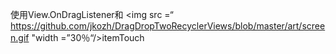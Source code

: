 使用View.OnDragListener和
<img src =“ https://github.com/jkozh/DragDropTwoRecyclerViews/blob/master/art/screen.gif "width =”30％“/>itemTouch
